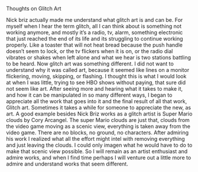 Thoughts on Glitch Art

Nick briz actually made me understand what glitch art is and can be. For myself when I hear the term glitch, all I can think about is something not working anymore, and mostly it’s a radio, tv, alarm, something electronic that just reached the end of its life and its struggling to continue working properly. Like a toaster that will not heat bread because the push handle doesn’t seem to lock, or the tv flickers when it is on, or the radio dial vibrates or shakes when left alone and what we hear is two stations battling to be heard. 
	Now glitch art was something different. I did not want to understand why it was called art, because it seemed like lines on a monitor flickering, moving, skipping, or flashing. I thought this is what I would look at when I was little, trying to see HBO shows without paying, that sure did not seem like art. After seeing more and hearing what it takes to make it, and how it can be manipulated in so many different ways, I began to appreciate all the work that goes into it and the final result of all that work, Glitch art. Sometimes it takes a while for someone to appreciate the new, as art. 
	A good example besides Nick Briz works as a glitch artist is Super Mario clouds by Cory Arcangel. The super Mario clouds are just that, clouds from the video game moving as a scenic view, everything is taken away from the video game. There are no blocks, no ground, no characters. After admiring his work I realized what all the effort might intel with removing everything and just leaving the clouds. I could only imagen what he would have to do to make that scenic view possible. So I will remain as an artist enthusiast and admire works, and when I find time perhaps I will venture out a little more to admire and understand works that seem different.
